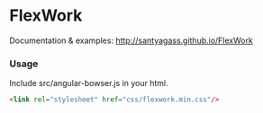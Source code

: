 # FlexWork

Documentation & examples: http://santyagass.github.io/FlexWork

### Usage

Include src/angular-bowser.js in your html.

```html
<link rel="stylesheet" href="css/flexwork.min.css"/>
```
